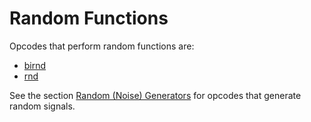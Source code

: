 # **Random Functions**

Opcodes that perform random functions are:

* [birnd](../../opcodes/birnd)
* [rnd](../../opcodes/rnd)

See the section [Random (Noise) Generators](../../siggen/random) for opcodes that generate random signals.
